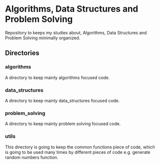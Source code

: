 # Algorithms, Data Structures and Problem Solving

Repository to keeps my studies about, Algorithms, Data Structures and Problem Solving minimally organized.

## Directories

### algorithms

A directory to keep mainly algorithms focused code.

### data_structures 

A directory to keep mainly data_structures focused code.

### problem_solving

A directory to keep mainly problem solving focused code.

### utils

This directory is going to keep the common functions piece of code, which is going to be used many times by different pieces of code e.g. generate random numbers function.